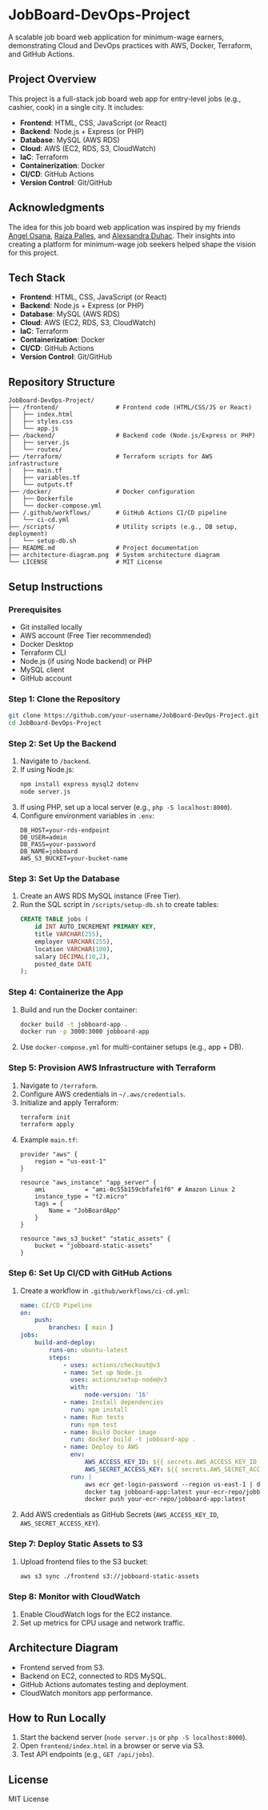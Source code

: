 # JobBoard-DevOps-Project
A scalable job board web application for minimum-wage earners, demonstrating Cloud and DevOps practices with AWS, Docker, Terraform, and GitHub Actions.

## Project Overview
This project is a full-stack job board web app for entry-level jobs (e.g., cashier, cook) in a single city. It includes:
- **Frontend**: HTML, CSS, JavaScript (or React)
- **Backend**: Node.js + Express (or PHP)
- **Database**: MySQL (AWS RDS)
- **Cloud**: AWS (EC2, RDS, S3, CloudWatch)
- **IaC**: Terraform
- **Containerization**: Docker
- **CI/CD**: GitHub Actions
- **Version Control**: Git/GitHub


## Acknowledgments
The idea for this job board web application was inspired by my friends [Angel Osana](https://github.com/AngelOsana), [Raiza Palles](https://github.com/raizapalles), and [Alexsandra Duhac](https://github.com/alexsandraduhac2002-lab). Their insights into creating a platform for minimum-wage job seekers helped shape the vision for this project.

## Tech Stack
- **Frontend**: HTML, CSS, JavaScript (or React)
- **Backend**: Node.js + Express (or PHP)
- **Database**: MySQL (AWS RDS)
- **Cloud**: AWS (EC2, RDS, S3, CloudWatch)
- **IaC**: Terraform
- **Containerization**: Docker
- **CI/CD**: GitHub Actions
- **Version Control**: Git/GitHub

## Repository Structure
```
JobBoard-DevOps-Project/
├── /frontend/                # Frontend code (HTML/CSS/JS or React)
│   ├── index.html
│   ├── styles.css
│   └── app.js
├── /backend/                 # Backend code (Node.js/Express or PHP)
│   ├── server.js
│   └── routes/
├── /terraform/               # Terraform scripts for AWS infrastructure
│   ├── main.tf
│   ├── variables.tf
│   └── outputs.tf
├── /docker/                  # Docker configuration
│   ├── Dockerfile
│   └── docker-compose.yml
├── /.github/workflows/       # GitHub Actions CI/CD pipeline
│   └── ci-cd.yml
├── /scripts/                 # Utility scripts (e.g., DB setup, deployment)
│   └── setup-db.sh
├── README.md                 # Project documentation
├── architecture-diagram.png  # System architecture diagram
└── LICENSE                   # MIT License
```

## Setup Instructions

### Prerequisites
- Git installed locally
- AWS account (Free Tier recommended)
- Docker Desktop
- Terraform CLI
- Node.js (if using Node backend) or PHP
- MySQL client
- GitHub account

### Step 1: Clone the Repository
```bash
git clone https://github.com/your-username/JobBoard-DevOps-Project.git
cd JobBoard-DevOps-Project
```

### Step 2: Set Up the Backend
1. Navigate to `/backend`.
2. If using Node.js:
   ```bash
   npm install express mysql2 dotenv
   node server.js
   ```
3. If using PHP, set up a local server (e.g., `php -S localhost:8000`).
4. Configure environment variables in `.env`:
   ```
   DB_HOST=your-rds-endpoint
   DB_USER=admin
   DB_PASS=your-password
   DB_NAME=jobboard
   AWS_S3_BUCKET=your-bucket-name
   ```

### Step 3: Set Up the Database
1. Create an AWS RDS MySQL instance (Free Tier).
2. Run the SQL script in `/scripts/setup-db.sh` to create tables:
   ```sql
   CREATE TABLE jobs (
       id INT AUTO_INCREMENT PRIMARY KEY,
       title VARCHAR(255),
       employer VARCHAR(255),
       location VARCHAR(100),
       salary DECIMAL(10,2),
       posted_date DATE
   );
   ```

### Step 4: Containerize the App
1. Build and run the Docker container:
   ```bash
   docker build -t jobboard-app .
   docker run -p 3000:3000 jobboard-app
   ```
2. Use `docker-compose.yml` for multi-container setups (e.g., app + DB).

### Step 5: Provision AWS Infrastructure with Terraform
1. Navigate to `/terraform`.
2. Configure AWS credentials in `~/.aws/credentials`.
3. Initialize and apply Terraform:
   ```bash
   terraform init
   terraform apply
   ```
4. Example `main.tf`:
   ```hcl
   provider "aws" {
       region = "us-east-1"
   }

   resource "aws_instance" "app_server" {
       ami           = "ami-0c55b159cbfafe1f0" # Amazon Linux 2
       instance_type = "t2.micro"
       tags = {
           Name = "JobBoardApp"
       }
   }

   resource "aws_s3_bucket" "static_assets" {
       bucket = "jobboard-static-assets"
   }
   ```

### Step 6: Set Up CI/CD with GitHub Actions
1. Create a workflow in `.github/workflows/ci-cd.yml`:
   ```yaml
   name: CI/CD Pipeline
   on:
       push:
           branches: [ main ]
   jobs:
       build-and-deploy:
           runs-on: ubuntu-latest
           steps:
               - uses: actions/checkout@v3
               - name: Set up Node.js
                 uses: actions/setup-node@v3
                 with:
                     node-version: '16'
               - name: Install dependencies
                 run: npm install
               - name: Run tests
                 run: npm test
               - name: Build Docker image
                 run: docker build -t jobboard-app .
               - name: Deploy to AWS
                 env:
                     AWS_ACCESS_KEY_ID: ${{ secrets.AWS_ACCESS_KEY_ID }}
                     AWS_SECRET_ACCESS_KEY: ${{ secrets.AWS_SECRET_ACCESS_KEY }}
                 run: |
                     aws ecr get-login-password --region us-east-1 | docker login --username AWS --password-stdin your-ecr-repo
                     docker tag jobboard-app:latest your-ecr-repo/jobboard-app:latest
                     docker push your-ecr-repo/jobboard-app:latest
   ```
2. Add AWS credentials as GitHub Secrets (`AWS_ACCESS_KEY_ID`, `AWS_SECRET_ACCESS_KEY`).

### Step 7: Deploy Static Assets to S3
1. Upload frontend files to the S3 bucket:
   ```bash
   aws s3 sync ./frontend s3://jobboard-static-assets
   ```

### Step 8: Monitor with CloudWatch
1. Enable CloudWatch logs for the EC2 instance.
2. Set up metrics for CPU usage and network traffic.

## Architecture Diagram
- Frontend served from S3.
- Backend on EC2, connected to RDS MySQL.
- GitHub Actions automates testing and deployment.
- CloudWatch monitors app performance.

## How to Run Locally
1. Start the backend server (`node server.js` or `php -S localhost:8000`).
2. Open `frontend/index.html` in a browser or serve via S3.
3. Test API endpoints (e.g., `GET /api/jobs`).


## License
MIT License

